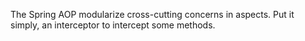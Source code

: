 The Spring AOP modularize cross-cutting concerns in aspects. Put it simply, an interceptor to intercept some methods.


